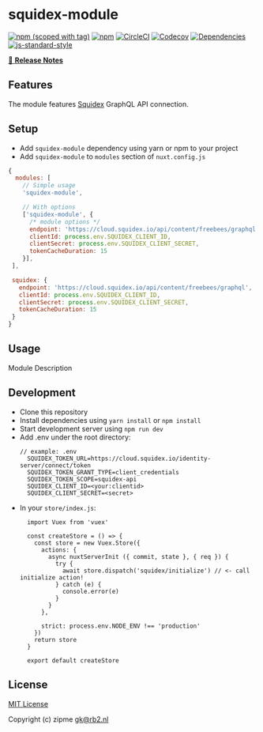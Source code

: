 # squidex-module
[![npm (scoped with tag)](https://img.shields.io/npm/v/squidex-module/latest.svg?style=flat-square)](https://npmjs.com/package/squidex-module)
[![npm](https://img.shields.io/npm/dt/squidex-module.svg?style=flat-square)](https://npmjs.com/package/squidex-module)
[![CircleCI](https://img.shields.io/circleci/project/github/rb2-bv/squidex.svg?style=flat-square)](https://circleci.com/gh/rb2-bv/squidex)
[![Codecov](https://img.shields.io/codecov/c/github/rb2-bv/squidex.svg?style=flat-square)](https://codecov.io/gh/rb2-bv/squidex)
[![Dependencies](https://david-dm.org/rb2-bv/squidex/status.svg?style=flat-square)](https://david-dm.org/rb2-bv/squidex)
[![js-standard-style](https://img.shields.io/badge/code_style-standard-brightgreen.svg?style=flat-square)](http://standardjs.com)

> 

[📖 **Release Notes**](./CHANGELOG.md)

## Features

The module features [Squidex](https://squidex.io/) GraphQL API connection.

## Setup
- Add `squidex-module` dependency using yarn or npm to your project
- Add `squidex-module` to `modules` section of `nuxt.config.js`

```js
{
  modules: [
    // Simple usage
    'squidex-module',

    // With options
    ['squidex-module', { 
      /* module options */ 
      endpoint: 'https://cloud.squidex.io/api/content/freebees/graphql',
      clientId: process.env.SQUIDEX_CLIENT_ID,
      clientSecret: process.env.SQUIDEX_CLIENT_SECRET,
      tokenCacheDuration: 15
    }],
 ],

 squidex: {
   endpoint: 'https://cloud.squidex.io/api/content/freebees/graphql',
   clientId: process.env.SQUIDEX_CLIENT_ID,
   clientSecret: process.env.SQUIDEX_CLIENT_SECRET,
   tokenCacheDuration: 15
 }
}
```

## Usage

Module Description

## Development

- Clone this repository
- Install dependencies using `yarn install` or `npm install`
- Start development server using `npm run dev`
- Add .env under the root directory:
  ```
  // example: .env
    SQUIDEX_TOKEN_URL=https://cloud.squidex.io/identity-server/connect/token
    SQUIDEX_TOKEN_GRANT_TYPE=client_credentials
    SQUIDEX_TOKEN_SCOPE=squidex-api
    SQUIDEX_CLIENT_ID=<your:clientid>
    SQUIDEX_CLIENT_SECRET=<secret>
  ```
- In your `store/index.js`:
  ```
    import Vuex from 'vuex'

    const createStore = () => {
      const store = new Vuex.Store({
        actions: {
          async nuxtServerInit ({ commit, state }, { req }) {
            try {
              await store.dispatch('squidex/initialize') // <- call initialize action!
            } catch (e) {
              console.error(e)
            }
          }
        },

        strict: process.env.NODE_ENV !== 'production'
      })
      return store
    }

    export default createStore

  ```

## License

[MIT License](./LICENSE)

Copyright (c) zipme <gk@rb2.nl>
